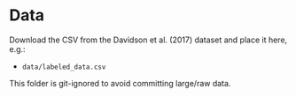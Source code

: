 # Data

Download the CSV from the Davidson et al. (2017) dataset and place it here, e.g.:
- `data/labeled_data.csv`

This folder is git-ignored to avoid committing large/raw data.
